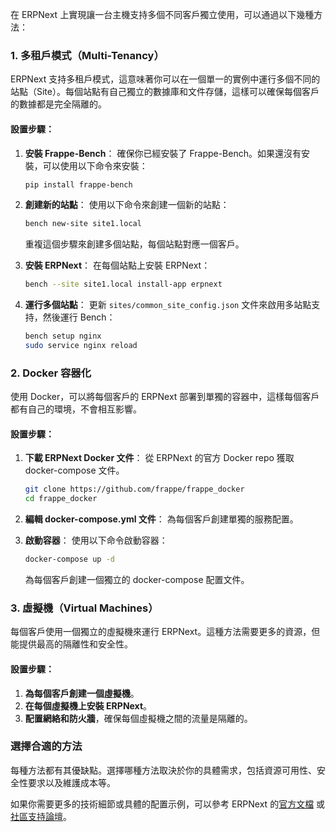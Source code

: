 在 ERPNext 上實現讓一台主機支持多個不同客戶獨立使用，可以通過以下幾種方法：

### 1. 多租戶模式（Multi-Tenancy）
ERPNext 支持多租戶模式，這意味著你可以在一個單一的實例中運行多個不同的站點（Site）。每個站點有自己獨立的數據庫和文件存儲，這樣可以確保每個客戶的數據都是完全隔離的。

#### 設置步驟：
1. **安裝 Frappe-Bench**：
   確保你已經安裝了 Frappe-Bench。如果還沒有安裝，可以使用以下命令來安裝：
   ```bash
   pip install frappe-bench
   ```

2. **創建新的站點**：
   使用以下命令來創建一個新的站點：
   ```bash
   bench new-site site1.local
   ```
   重複這個步驟來創建多個站點，每個站點對應一個客戶。

3. **安裝 ERPNext**：
   在每個站點上安裝 ERPNext：
   ```bash
   bench --site site1.local install-app erpnext
   ```

4. **運行多個站點**：
   更新 `sites/common_site_config.json` 文件來啟用多站點支持，然後運行 Bench：
   ```bash
   bench setup nginx
   sudo service nginx reload
   ```

### 2. Docker 容器化
使用 Docker，可以將每個客戶的 ERPNext 部署到單獨的容器中，這樣每個客戶都有自己的環境，不會相互影響。

#### 設置步驟：
1. **下載 ERPNext Docker 文件**：
   從 ERPNext 的官方 Docker repo 獲取 docker-compose 文件。
   ```bash
   git clone https://github.com/frappe/frappe_docker
   cd frappe_docker
   ```

2. **編輯 docker-compose.yml 文件**：
   為每個客戶創建單獨的服務配置。

3. **啟動容器**：
   使用以下命令啟動容器：
   ```bash
   docker-compose up -d
   ```
   為每個客戶創建一個獨立的 docker-compose 配置文件。

### 3. 虛擬機（Virtual Machines）
每個客戶使用一個獨立的虛擬機來運行 ERPNext。這種方法需要更多的資源，但能提供最高的隔離性和安全性。

#### 設置步驟：
1. **為每個客戶創建一個虛擬機**。
2. **在每個虛擬機上安裝 ERPNext**。
3. **配置網絡和防火牆**，確保每個虛擬機之間的流量是隔離的。

### 選擇合適的方法
每種方法都有其優缺點。選擇哪種方法取決於你的具體需求，包括資源可用性、安全性要求以及維護成本等。

如果你需要更多的技術細節或具體的配置示例，可以參考 ERPNext 的[官方文檔](https://docs.erpnext.com) 或[社區支持論壇](https://discuss.erpnext.com)。
